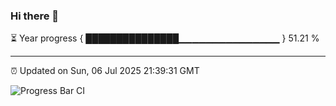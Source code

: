 ### Hi there 👋

⏳ Year progress { ███████████████▁▁▁▁▁▁▁▁▁▁▁▁▁▁▁ } 51.21 %

---

⏰ Updated on Sun, 06 Jul 2025 21:39:31 GMT

![Progress Bar CI](https://github.com/IshwaranRudhara/GIT-ACTION/workflows/Progress%20Bar%20CI/badge.svg)
